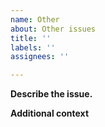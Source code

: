 ```yaml
---
name: Other
about: Other issues
title: ''
labels: ''
assignees: ''

---
```


**Describe the issue.**
<!-- A clear and concise description of what the problem is. Ex. I'm always frustrated when [...] -->

**Additional context**
<!-- Add any other context or screenshots about the feature request here. -->
